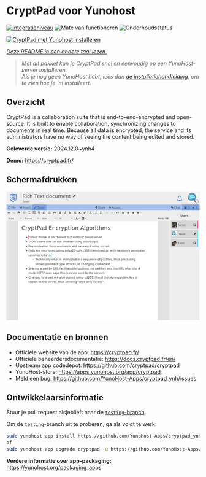 <!--
NB: Deze README is automatisch gegenereerd door <https://github.com/YunoHost/apps/tree/master/tools/readme_generator>
Hij mag NIET handmatig aangepast worden.
-->

# CryptPad voor Yunohost

[![Integratieniveau](https://apps.yunohost.org/badge/integration/cryptpad)](https://ci-apps.yunohost.org/ci/apps/cryptpad/)
![Mate van functioneren](https://apps.yunohost.org/badge/state/cryptpad)
![Onderhoudsstatus](https://apps.yunohost.org/badge/maintained/cryptpad)

[![CryptPad met Yunohost installeren](https://install-app.yunohost.org/install-with-yunohost.svg)](https://install-app.yunohost.org/?app=cryptpad)

*[Deze README in een andere taal lezen.](./ALL_README.md)*

> *Met dit pakket kun je CryptPad snel en eenvoudig op een YunoHost-server installeren.*  
> *Als je nog geen YunoHost hebt, lees dan [de installatiehandleiding](https://yunohost.org/install), om te zien hoe je 'm installeert.*

## Overzicht

CryptPad is a collaboration suite that is end-to-end-encrypted and open-source. It is built to enable collaboration, synchronizing changes to documents in real time. Because all data is encrypted, the service and its administrators have no way of seeing the content being edited and stored.

**Geleverde versie:** 2024.12.0~ynh4

**Demo:** <https://cryptpad.fr/>

## Schermafdrukken

![Schermafdrukken van CryptPad](./doc/screenshots/screenshot.png)

## Documentatie en bronnen

- Officiele website van de app: <https://cryptpad.fr/>
- Officiele beheerdersdocumentatie: <https://docs.cryptpad.fr/en/>
- Upstream app codedepot: <https://github.com/cryptpad/cryptpad>
- YunoHost-store: <https://apps.yunohost.org/app/cryptpad>
- Meld een bug: <https://github.com/YunoHost-Apps/cryptpad_ynh/issues>

## Ontwikkelaarsinformatie

Stuur je pull request alsjeblieft naar de [`testing`-branch](https://github.com/YunoHost-Apps/cryptpad_ynh/tree/testing).

Om de `testing`-branch uit te proberen, ga als volgt te werk:

```bash
sudo yunohost app install https://github.com/YunoHost-Apps/cryptpad_ynh/tree/testing --debug
of
sudo yunohost app upgrade cryptpad -u https://github.com/YunoHost-Apps/cryptpad_ynh/tree/testing --debug
```

**Verdere informatie over app-packaging:** <https://yunohost.org/packaging_apps>
